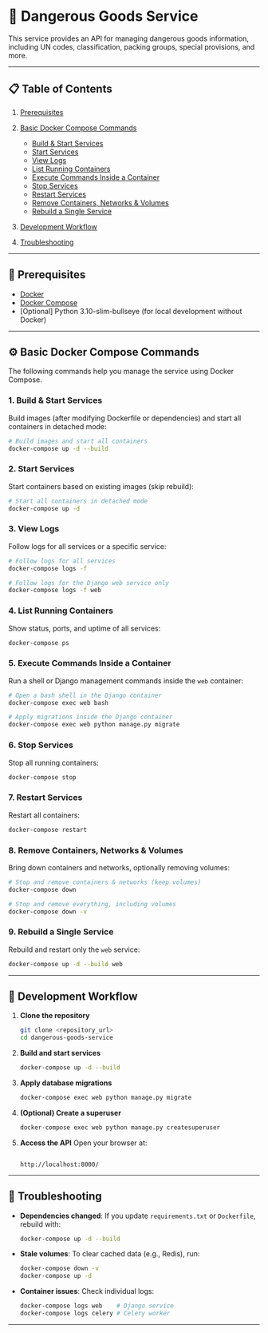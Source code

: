 # 🚀 Dangerous Goods Service

This service provides an API for managing dangerous goods information, including UN codes, classification, packing groups, special provisions, and more.

---

## 📋 Table of Contents

1. [Prerequisites](#-prerequisites)
2. [Basic Docker Compose Commands](#-basic-docker-compose-commands)

   * [Build & Start Services](#1-build--start-services)
   * [Start Services](#2-start-services)
   * [View Logs](#3-view-logs)
   * [List Running Containers](#4-list-running-containers)
   * [Execute Commands Inside a Container](#5-execute-commands-inside-a-container)
   * [Stop Services](#6-stop-services)
   * [Restart Services](#7-restart-services)
   * [Remove Containers, Networks & Volumes](#8-remove-containers-networks--volumes)
   * [Rebuild a Single Service](#9-rebuild-a-single-service)
3. [Development Workflow](#-development-workflow)
4. [Troubleshooting](#-troubleshooting)

---

## 🔧 Prerequisites

* [Docker](https://www.docker.com/)
* [Docker Compose](https://docs.docker.com/compose/)
* \[Optional] Python 3.10-slim-bullseye (for local development without Docker)

---

## ⚙️ Basic Docker Compose Commands

The following commands help you manage the service using Docker Compose.

### 1. Build & Start Services

Build images (after modifying Dockerfile or dependencies) and start all containers in detached mode:

```bash
# Build images and start all containers
docker-compose up -d --build
```

### 2. Start Services

Start containers based on existing images (skip rebuild):

```bash
# Start all containers in detached mode
docker-compose up -d
```

### 3. View Logs

Follow logs for all services or a specific service:

```bash
# Follow logs for all services
docker-compose logs -f

# Follow logs for the Django web service only
docker-compose logs -f web
```

### 4. List Running Containers

Show status, ports, and uptime of all services:

```bash
docker-compose ps
```

### 5. Execute Commands Inside a Container

Run a shell or Django management commands inside the `web` container:

```bash
# Open a bash shell in the Django container
docker-compose exec web bash

# Apply migrations inside the Django container
docker-compose exec web python manage.py migrate
```

### 6. Stop Services

Stop all running containers:

```bash
docker-compose stop
```

### 7. Restart Services

Restart all containers:

```bash
docker-compose restart
```

### 8. Remove Containers, Networks & Volumes

Bring down containers and networks, optionally removing volumes:

```bash
# Stop and remove containers & networks (keep volumes)
docker-compose down

# Stop and remove everything, including volumes
docker-compose down -v
```

### 9. Rebuild a Single Service

Rebuild and restart only the `web` service:

```bash
docker-compose up -d --build web
```

---

## 🚀 Development Workflow

1. **Clone the repository**

   ```bash
   git clone <repository_url>
   cd dangerous-goods-service
   ```
2. **Build and start services**

   ```bash
   docker-compose up -d --build
   ```
3. **Apply database migrations**

   ```bash
   docker-compose exec web python manage.py migrate
   ```
4. **(Optional) Create a superuser**

   ```bash
   docker-compose exec web python manage.py createsuperuser
   ```
5. **Access the API**
   Open your browser at:

   ```

   http://localhost:8000/
   ```

---

## 🎉 Troubleshooting

* **Dependencies changed**: If you update `requirements.txt` or `Dockerfile`, rebuild with:

  ```bash
  docker-compose up -d --build
  ```
* **Stale volumes**: To clear cached data (e.g., Redis), run:

  ```bash
  docker-compose down -v
  docker-compose up -d
  ```
* **Container issues**: Check individual logs:

  ```bash
  docker-compose logs web    # Django service
  docker-compose logs celery # Celery worker
  ```

---
